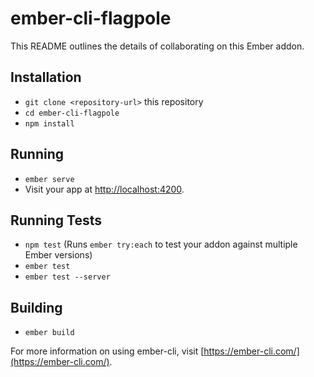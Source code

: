 # ember-cli-flagpole

This README outlines the details of collaborating on this Ember addon.

## Installation

* `git clone <repository-url>` this repository
* `cd ember-cli-flagpole`
* `npm install`

## Running

* `ember serve`
* Visit your app at [http://localhost:4200](http://localhost:4200).

## Running Tests

* `npm test` (Runs `ember try:each` to test your addon against multiple Ember versions)
* `ember test`
* `ember test --server`

## Building

* `ember build`

For more information on using ember-cli, visit [https://ember-cli.com/](https://ember-cli.com/).
